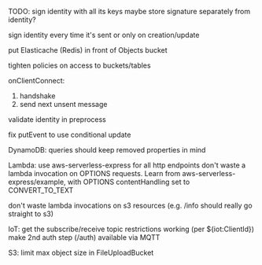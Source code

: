 TODO:
  sign identity with all its keys
  maybe store signature separately from identity?

  sign identity every time it's sent or only on creation/update

  put Elasticache (Redis) in front of Objects bucket

  tighten policies on access to buckets/tables
  
onClientConnect:
  1. handshake
  2. send next unsent message

validate identity in preprocess

fix putEvent to use conditional update 

DynamoDB:
  queries should keep removed properties in mind

Lambda:
  use aws-serverless-express for all http endpoints
  don't waste a lambda invocation on OPTIONS requests. Learn from aws-serverless-express/example, with OPTIONS contentHandling set to CONVERT_TO_TEXT

don't waste lambda invocations on s3 resources (e.g. /info should really go straight to s3)

IoT:
  get the subscribe/receive topic restrictions working (per ${iot:ClientId})
  make 2nd auth step (/auth) available via MQTT

S3:
  limit max object size in FileUploadBucket
